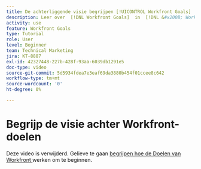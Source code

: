 ```yaml
---
title: De achterliggende visie begrijpen [!UICONTROL Workfront Goals]
description: Leer over  [!DNL Workfront Goals]  in  [!DNL &#x200B; Workfront]  van het team van het Product.
activity: use
feature: Workfront Goals
type: Tutorial
role: User
level: Beginner
team: Technical Marketing
jira: KT-8887
exl-id: 42327448-227b-428f-93aa-6039db1291e5
doc-type: video
source-git-commit: 5d5934fdea7e3eaf69da3880b454f01ccee8c642
workflow-type: tm+mt
source-wordcount: '0'
ht-degree: 0%

---
```


# Begrijp de visie achter Workfront-doelen

Deze video is verwijderd. Gelieve te gaan [ begrijpen hoe de Doelen van Workfront ](/help/workfront-goals/establish-a-vision-for-your-org/understand-how-workfront-goals-works.md) werken om te beginnen.

